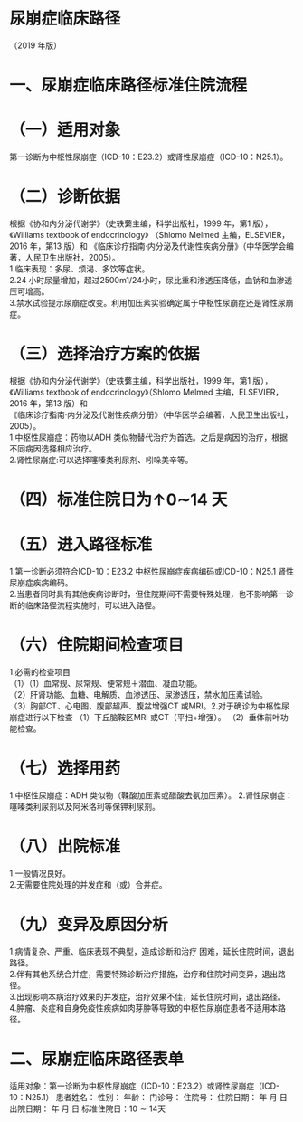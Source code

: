 # 尿崩症临床路径  
（2019 年版）  
# 一、尿崩症临床路径标准住院流程  
# （一）适用对象  
第一诊断为中枢性尿崩症（ICD-10：E23.2）或肾性尿崩症（ICD-10：N25.1）。  
# （二）诊断依据  
根据《协和内分泌代谢学》（史轶蘩主编，科学出版社，1999 年，第1 版），《Williams textbook of endocrinology》
（Shlomo Melmed 主编，ELSEVIER，2016 年，第13 版）和
《临床诊疗指南·内分泌及代谢性疾病分册》（中华医学会编著，人民卫生出版社，2005）。  
1.临床表现：多尿、烦渴、多饮等症状。  
2.24 小时尿量增加，超过$2500{\mathrm{m}}1/24$小时，尿比重和渗透压降低，血钠和血渗透压可增高。  
3.禁水试验提示尿崩症改变。利用加压素实验确定属于中枢性尿崩症还是肾性尿崩症。  
# （三）选择治疗方案的依据  
根据《协和内分泌代谢学》（史轶蘩主编，科学出版社，1999 年，第1 版），《Williams textbook of endocrinology》（Shlomo Melmed 主编，ELSEVIER，2016 年，第13 版）和  
《临床诊疗指南·内分泌及代谢性疾病分册》（中华医学会编著，人民卫生出版社，2005）。  
1.中枢性尿崩症：药物以ADH 类似物替代治疗为首选。之后是病因的治疗，根据不同病因选择相应治疗。  
2.肾性尿崩症:可以选择噻嗪类利尿剂、吲哚美辛等。  
# （四）标准住院日为$\mathord{\uparrow}0\mathord{\sim}14$ 天  
# （五）进入路径标准  
1.第一诊断必须符合ICD-10：E23.2 中枢性尿崩症疾病编码或ICD-10：N25.1 肾性尿崩症疾病编码。  
2.当患者同时具有其他疾病诊断时，但住院期间不需要特殊处理，也不影响第一诊断的临床路径流程实施时，可以进入路径。  
# （六）住院期间检查项目  
1.必需的检查项目  
（1）（1）血常规、尿常规、便常规＋潜血、凝血功能。  
（2）肝肾功能、血糖、电解质、血渗透压、尿渗透压，禁水加压素试验。  
（3）胸部CT、心电图、腹部超声、腹盆增强CT 或MRI。2.对于确诊为中枢性尿崩症进行以下检查 （1）下丘脑鞍区MRI 或CT（平扫+增强）。 （2）垂体前叶功能检查。  
# （七）选择用药  
1.中枢性尿崩症：ADH 类似物（鞣酸加压素或醋酸去氨加压素）。 2.肾性尿崩症：噻嗪类利尿剂以及阿米洛利等保钾利尿剂。  
# （八）出院标准  
1.一般情况良好。  
2.无需要住院处理的并发症和（或）合并症。  
# （九）变异及原因分析  
1.病情复杂、严重、临床表现不典型，造成诊断和治疗 困难，延长住院时间，退出路径。  
2.伴有其他系统合并症，需要特殊诊断治疗措施，治疗和住院时间变异，退出路径。  
3.出现影响本病治疗效果的并发症，治疗效果不佳，延长住院时间，退出路径。  
4.肿瘤、炎症和自身免疫性疾病如肉芽肿等导致的中枢性尿崩症患者不适用本路径。  
# 二、尿崩症临床路径表单  
适用对象：第一诊断为中枢性尿崩症（ICD-10：E23.2）或肾性尿崩症（ICD-10：N25.1） 患者姓名：        性别：    年龄：     门诊号：       住院号：             住院日期：     年    月   日  出院日期：     年    月   日 标准住院日：$10{\sim}14$天  
